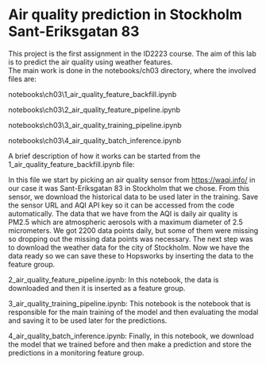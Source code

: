 # Air quality prediction in Stockholm Sant-Eriksgatan 83 
This project is the first assignment in the ID2223 course. The aim of this lab is to predict the air quality using weather features.  
The main work is done in the notebooks/ch03 directory, where the involved files are:

notebooks\ch03\1_air_quality_feature_backfill.ipynb

notebooks\ch03\2_air_quality_feature_pipeline.ipynb

notebooks\ch03\3_air_quality_training_pipeline.ipynb

notebooks\ch03\4_air_quality_batch_inference.ipynb

A brief description of how it works can be started from the 1_air_quality_feature_backfill.ipynb file:

In this file we start by picking an air quality sensor from https://waqi.info/ in our case it was Sant-Eriksgatan 83 in Stockholm that we chose. From this sensor, we download the historical data to be used later in the training. Save the sensor URL and AQI API key so it can be accessed from the code automatically.  The data that we have from the AQI is daily air quality is PM2.5 which are atmospheric aerosols with a maximum diameter of 2.5 micrometers. We got 2200 data points daily, but some of them were missing so dropping out the missing data points was necessary. The next step was to download the weather data for the city of Stockholm. Now we have the data ready so we can save these to Hopsworks by inserting the data to the feature group. 

2_air_quality_feature_pipeline.ipynb: In this notebook, the data is downloaded and then it is inserted as a feature group.

3_air_quality_training_pipeline.ipynb: This notebook is the notebook that is responsible for the main training of the model and then evaluating the modal and saving it to be used later for the predictions.

4_air_quality_batch_inference.ipynb: Finally, in this notebook, we download the model that we trained before and then make a prediction and store the predictions  in a monitoring feature group.  
